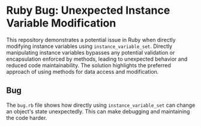 # Ruby Bug: Unexpected Instance Variable Modification

This repository demonstrates a potential issue in Ruby when directly modifying instance variables using `instance_variable_set`.  Directly manipulating instance variables bypasses any potential validation or encapsulation enforced by methods, leading to unexpected behavior and reduced code maintainability. The solution highlights the preferred approach of using methods for data access and modification.

## Bug
The `bug.rb` file shows how directly using `instance_variable_set` can change an object's state unexpectedly. This can make debugging and maintaining the code harder.